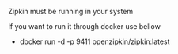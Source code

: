 Zipkin must be running in your system

If you want to run it through docker use bellow 
- docker run -d -p 9411 openzipkin/zipkin:latest
